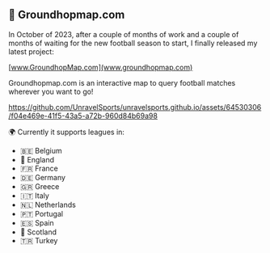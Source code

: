 ## 📱 Groundhopmap.com

In October of 2023, after a couple of months of work and a couple of months of waiting for the new football season to start, I finally released my latest project:

[www.GroundhopMap.com](www.groundhopmap.com) 

Groundhopmap.com is an interactive map to query football matches wherever you want to go! 

https://github.com/UnravelSports/unravelsports.github.io/assets/64530306/f04e469e-41f5-43a5-a72b-960d84b69a98


🌍 Currently it supports leagues in:
- 🇧🇪 Belgium
- 🏴󠁧󠁢󠁥󠁮󠁧󠁿󠁧󠁢󠁥󠁮󠁧󠁿 England
- 🇫🇷 France
- 🇩🇪 Germany
- 🇬🇷 Greece
- 🇮🇹 Italy
- 🇳🇱 Netherlands
- 🇵🇹 Portugal
- 🇪🇸 Spain
- 🏴󠁧󠁢󠁳󠁣󠁴󠁿󠁧󠁢󠁳󠁣󠁴󠁿 Scotland
- 🇹🇷 Turkey
